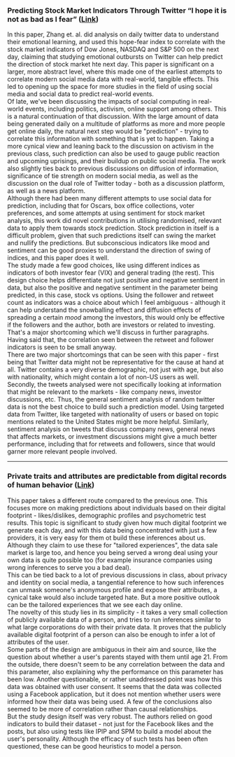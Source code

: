 ### Predicting Stock Market Indicators Through Twitter “I hope it is not as bad as I fear” ([Link](https://www.sciencedirect.com/science/article/pii/S1877042811023895))

In this paper, Zhang et. al. did analysis on daily twitter data to understand their emotional learning, and used this hope-fear index to correlate with the stock market indicators of Dow Jones, NASDAQ and S&P 500 on the next day, claiming that studying emotional outbursts on Twitter can help predict the direction of stock market hte next day. This paper is significant on a larger, more abstract level, where this made one of the earliest attempts to correlate modern social media data with real-world, tangible effects. This led to opening up the space for more studies in the field of using social media and social data to predict real-world events.  
Of late, we've been discussing the impacts of social computing in real-world events, including politics, activism, online support among others. This is a natural continuation of that discussion. With the large amount of data being generated daily on a multitude of platforms as more and more people get online daily, the natural next step would be "prediction" - trying to correlate this information with something that is yet to happen. Taking a more cynical view and leaning back to the discussion on activism in the previous class, such prediction can also be used to gauge public reaction and upcoming uprisings, and their buildup on public social media. The work also slightly ties back to previous discussions on diffusion of information, significance of tie strength on modern social media, as well as the discussion on the dual role of Twitter today - both as a discussion platform, as well as a news platform.  
Although there had been many different attempts to use social data for prediction, including that for Oscars, box office collections, voter preferences, and some attempts at using sentiment for stock market analysis, this work did novel contributions in utilising randomised, relevant data to apply them towards stock prediction. Stock prediction in itself is a difficult problem, given that such predictions itself can swing the market and nullify the predictions. But subconscious indicators like mood and sentiment can be good proxies to understand the direction of swing of indices, and this paper does it well.  
The study made a few good choices, like using different indices as indicators of both investor fear (VIX) and general trading (the rest). This design choice helps differentiate not just positive and negative sentiment in data, but also the positive and negative sentiment in the parameter being predicted, in this case, stock vs options. Using the follower and retweet count as indicators was a choice about which I feel ambiguous - although it can help understand the snowballing effect and diffusion effects of spreading a certain _mood_ among the investors, this would only be effective if the followers and the author, both are investors or related to investing. That's a major shortcoming which we'll discuss in further paragraphs. Having said that, the correlation seen between the retweet and follower indicators is seen to be small anyway.  
There are two major shortcomings that can be seen with this paper - first being that Twitter data might not be representative for the cause at hand at all. Twitter contains a very diverse demographic, not just with age, but also with nationality, which might contain a lot of non-US users as well. Secondly, the tweets analysed were not specifically looking at information that might be relevant to the markets - like company news, investor discussions, etc. Thus, the general sentiment analysis of random twitter data is not the best choice to build such a prediction model. Using targeted data from Twitter, like targeted with nationality of users or based on topic mentions related to the United States might be more helpful. Similarly, sentiment analysis on tweets that discuss company news, general news that affects markets, or investment discussions might give a much better performance, including that for retweets and followers, since that would garner more relevant people involved.  

---

### Private traits and attributes are predictable from digital records of human behavior ([Link](https://www.pnas.org/doi/pdf/10.1073/pnas.1218772110))

This paper takes a different route compared to the previous one. This focuses more on making predictions about individuals based on their digital footprint - likes/dislikes, demographic profiles and psychometric test results. This topic is significant to study given how much digital footprint we generate each day, and with this data being concentrated with just a few providers, it is very easy for them ot build these inferences about us. Although they claim to use these for "tailored experiences", the data sale market is large too, and hence you being served a wrong deal using your own data is quite possible too (for example insurance companies using wrong inferences to serve you a bad deal).  
This can be tied back to a lot of previous discussions in class, about privacy and identity on social media, a tangential reference to how such inferences can unmask someone's anonymous profile and expose their attributes, a cynical take would also include targeted hate. But a more positive outlook can be the tailored experiences that we see each day online.  
The novelty of this study lies in its simplicity - it takes a very small collection of publicly available data of a person, and tries to run inferences similar to what large corporations do with their private data. It proves that the publicly available digital footprint of a person can also be enough to infer a lot of attributes of the user.  
Some parts of the design are ambiguous in their aim and source, like the question about whether a user's parents stayed with them until age 21. From the outside, there doesn't seem to be any correlation between the data and this parameter, also explaining why the performance on this parameter has been low. Another questionable, or rather unaddressed point was how this data was obtained with user consent. It seems that the data was collected using a Facebook application, but it does not mention whether users were informed how their data was being used. A few of the conclusions also seemed to be more of correlation rather than causal relationships.  
But the study design itself was very robust. The authors relied on good indicators to build their dataset - not just for the Facebook likes and the posts, but also using tests like IPIP and SPM to build a model about the user's personality. Although the efficacy of such tests has been often questioned, these can be good heuristics to model a person.  
